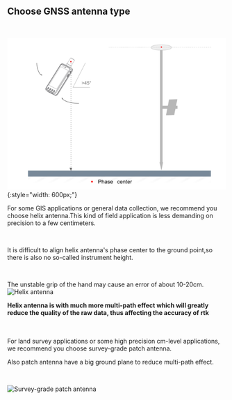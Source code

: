 ## Choose GNSS antenna type

<br>

![](images/rover-1.png){:style="width: 600px;"}

For some GIS applications or general data collection, we recommend you choose helix antenna.This kind of field application is less demanding on
precision to a few centimeters.

<br>

It is difficult to align helix antenna's phase center to the ground point,so there is also no so-called instrument height.

<br>

The unstable grip of the hand may cause an error of about 10-20cm.
![](../images/with-helix.jpg "Helix antenna")

**Helix antenna is with much more multi-path effect which will greatly reduce the quality of the raw data, thus affecting the accuracy of rtk**

<br>
<br>
For land survey applications or some high precision cm-level applications, we recommend you choose
survey-grade patch antenna.

<br>

Also patch antenna have a big ground plane to reduce multi-path effect.

<br>

![](../images/with-patch.jpg "Survey-grade patch antenna")
<br>

